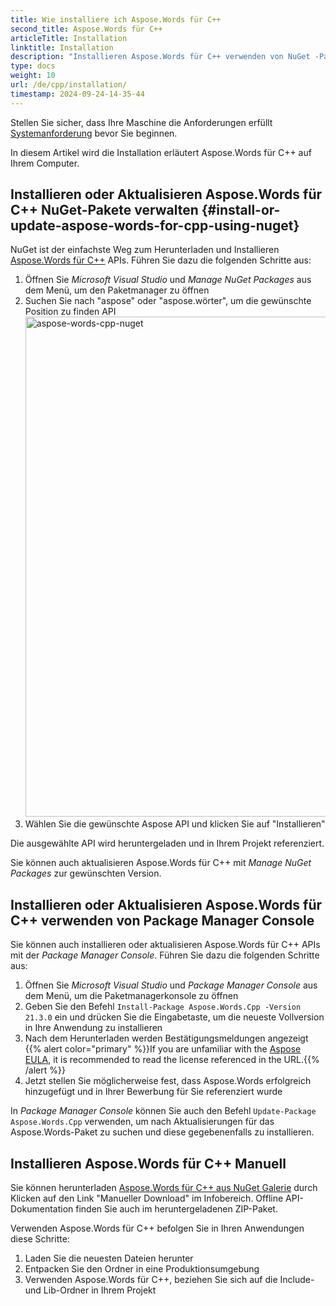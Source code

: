 ```yaml
---
title: Wie installiere ich Aspose.Words für C++
second_title: Aspose.Words für C++
articleTitle: Installation
linktitle: Installation
description: "Installieren Aspose.Words für C++ verwenden von NuGet -Paketen oder Package Manager Console verwalten sowie manuelles Installationsprogramm."
type: docs
weight: 10
url: /de/cpp/installation/
timestamp: 2024-09-24-14-35-44
---
```


Stellen Sie sicher, dass Ihre Maschine die Anforderungen erfüllt [Systemanforderung](/words/cpp/system-requirements/) bevor Sie beginnen.

In diesem Artikel wird die Installation erläutert Aspose.Words für C++ auf Ihrem Computer.

## Installieren oder Aktualisieren Aspose.Words für C++ NuGet-Pakete verwalten {#install-or-update-aspose-words-for-cpp-using-nuget}

NuGet ist der einfachste Weg zum Herunterladen und Installieren [Aspose.Words für C++](https://www.nuget.org/packages/Aspose.Words.Cpp) APIs. Führen Sie dazu die folgenden Schritte aus:

1. Öffnen Sie *Microsoft Visual Studio* und *Manage NuGet Packages* aus dem Menü, um den Paketmanager zu öffnen
2. Suchen Sie nach "aspose" oder "aspose.wörter", um die gewünschte Position zu finden API<br>
   <img src="aspose-words-nuget.png" alt="aspose-words-cpp-nuget" style="width:800px"/>
3. Wählen Sie die gewünschte Aspose API und klicken Sie auf "Installieren"

Die ausgewählte API wird heruntergeladen und in Ihrem Projekt referenziert.

Sie können auch aktualisieren Aspose.Words für C++ mit *Manage NuGet Packages* zur gewünschten Version.

## Installieren oder Aktualisieren Aspose.Words für C++ verwenden von Package Manager Console

Sie können auch installieren oder aktualisieren Aspose.Words für C++ APIs mit der *Package Manager Console*. Führen Sie dazu die folgenden Schritte aus:

1. Öffnen Sie *Microsoft Visual Studio* und *Package Manager Console* aus dem Menü, um die Paketmanagerkonsole zu öffnen
2. Geben Sie den Befehl `Install-Package Aspose.Words.Cpp -Version 21.3.0` ein und drücken Sie die Eingabetaste, um die neueste Vollversion in Ihre Anwendung zu installieren
3. Nach dem Herunterladen werden Bestätigungsmeldungen angezeigt<br>
   {{% alert color="primary" %}}If you are unfamiliar with the [Aspose EULA](https://about.aspose.com/legal/eula/), it is recommended to read the license referenced in the URL.{{% /alert %}}
4. Jetzt stellen Sie möglicherweise fest, dass Aspose.Words erfolgreich hinzugefügt und in Ihrer Bewerbung für Sie referenziert wurde

In *Package Manager Console* können Sie auch den Befehl `Update-Package Aspose.Words.Cpp` verwenden, um nach Aktualisierungen für das Aspose.Words-Paket zu suchen und diese gegebenenfalls zu installieren.

## Installieren Aspose.Words für C++ Manuell

Sie können herunterladen [Aspose.Words für C++ aus NuGet Galerie](https://www.nuget.org/packages/Aspose.Words.Cpp/) durch Klicken auf den Link "Manueller Download" im Infobereich. Offline API-Dokumentation finden Sie auch im heruntergeladenen ZIP-Paket.

Verwenden Aspose.Words für C++ befolgen Sie in Ihren Anwendungen diese Schritte:

1. Laden Sie die neuesten Dateien herunter
2. Entpacken Sie den Ordner in eine Produktionsumgebung
3. Verwenden Aspose.Words für C++, beziehen Sie sich auf die Include- und Lib-Ordner in Ihrem Projekt
